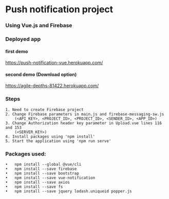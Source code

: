 # Push notification project 
### Using Vue.js and Firebase

### Deployed app 
#### first demo
https://push-notification-vue.herokuapp.com/
#### second demo (Download option)
https://agile-depths-81422.herokuapp.com/

### Steps

```
1. Need to create Firebase project 
2. Change Firebase parameters in main.js and firebase-messaging-sw.js 
    (<API_KEY>, <PROJECT_ID>, <PROJECT_ID>, <SENDER_ID>, <APP_ID>)
3. Change Authorization header key parameter in Upload.vue lines 116 and 153
    (<SERVER_KEY>)
4. Install packages using 'npm install'
5. Start the application using 'npm run serve'
```

### Packages used:
```
•	npm install --global @vue/cli
•	npm install --save firebase
•	npm install --save bootstrap
•	npm install --save vue-notification
•	npm install --save axios
•	npm install --save fs
•	npm install --save jquery lodash.uniqueid popper.js
```

